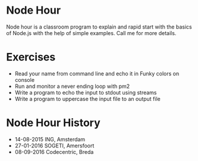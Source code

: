 # Node Hour
Node hour is a classroom program to explain and rapid start with the basics of Node.js with the help of simple examples.
Call me for more details.

# Exercises
- Read your name from command line and echo it in Funky colors on console
- Run and monitor a never ending loop with pm2
- Write a program to echo the input to stdout using streams
- Write a program to uppercase the input file to an output file

# Node Hour History

- 14-08-2015  ING, Amsterdam
- 27-01-2016  SOGETI, Amersfoort
- 08-09-2016  Codecentric, Breda




